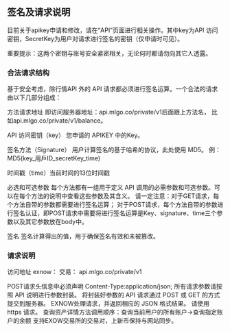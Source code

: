 ## 签名及请求说明

目前关于apikey申请和修改，请在“API”页面进行相关操作。其中key为API 访问密钥，SecretKey为用户对请求进行签名的密钥（仅申请时可见）。

重要提示：这两个密钥与账号安全紧密相关，无论何时都请勿向其它人透露。

### 合法请求结构
基于安全考虑，除行情API 外的 API 请求都必须进行签名运算。一个合法的请求由以下几部分组成：

方法请求地址 即访问服务器地址：api.mlgo.co/private/v1后面跟上方法名，
比如api.mlgo.co/private/v1/balance。

API 访问密钥（key） 您申请的 APIKEY 中的Key。

签名方法（Signature） 用户计算签名的基于哈希的协议，此处使用 MD5。
例：MD5(key_用戶ID_secretKey_time)

时间戳（time）当前时间的13位时间戳

必选和可选参数 每个方法都有一组用于定义 API 调用的必需参数和可选参数。可以在每个方法的说明中查看这些参数及其含义。 请一定注意：对于GET请求，每个方法自带的参数都需要进行签名运算； 对于POST请求，每个方法自带的参数进行签名认证，即POST请求中需要将进行签名运算是Key、signature、time三个参数以及其它参数放在body中。

签名 签名计算得出的值，用于确保签名有效和未被篡改。

### 请求说明
访问地址
exnow： 交易： api.mlgo.co/private/v1

POST请求头信息中必须声明 Content-Type:application/json;
所有请求参数请按照 API 说明进行参数封装。
将封装好参数的 API 请求通过 POST 或 GET 的方式提交到服务器。
EXNOW处理请求，并返回相应的 JSON 格式结果。
请使用 https 请求。
查询资产详情方法调用顺序：查询当前用户的所有账户->查询指定账户的余额
支持EXOW交易所的交易对，上新币保持与网站同步。

